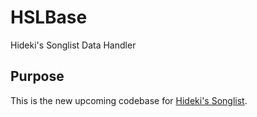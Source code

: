 # HSLBase

Hideki's Songlist Data Handler

## Purpose

This is the new upcoming codebase for [Hideki's Songlist](http://songlist.hclippr.com/). 